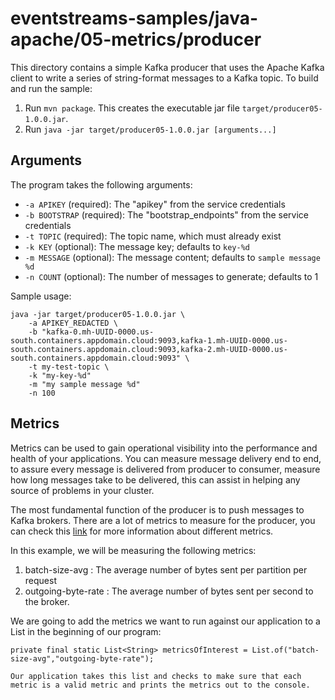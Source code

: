# eventstreams-samples/java-apache/05-metrics/producer

This directory contains a simple Kafka producer that uses the Apache Kafka client
to write a series of string-format messages to a Kafka topic. To build and run the sample:

1. Run `mvn package`. This creates the executable jar file `target/producer05-1.0.0.jar`.
2. Run `java -jar target/producer05-1.0.0.jar [arguments...]`

## Arguments

The program takes the following arguments:

- `-a APIKEY` (required): The "apikey" from the service credentials
- `-b BOOTSTRAP` (required): The "bootstrap_endpoints" from the service credentials
- `-t TOPIC` (required): The topic name, which must already exist
- `-k KEY` (optional): The message key; defaults to `key-%d`
- `-m MESSAGE` (optional): The message content; defaults to `sample message %d`
- `-n COUNT` (optional): The number of messages to generate; defaults to 1

Sample usage:

```
java -jar target/producer05-1.0.0.jar \
    -a APIKEY_REDACTED \
    -b "kafka-0.mh-UUID-0000.us-south.containers.appdomain.cloud:9093,kafka-1.mh-UUID-0000.us-south.containers.appdomain.cloud:9093,kafka-2.mh-UUID-0000.us-south.containers.appdomain.cloud:9093" \
    -t my-test-topic \
    -k "my-key-%d"
    -m "my sample message %d"
    -n 100
```

## Metrics

Metrics can be used to gain operational visibility into the performance and health of your applications. You can measure message delivery end to end, to assure every message is delivered from producer to consumer, measure how long messages take to be delivered, this can assist in helping any source of problems in your cluster.

The most fundamental function of the producer is to push messages to Kafka brokers.
There are a lot of metrics to measure for the producer, you can check this [link](https://docs.bmc.com/docs/PATROL4Kafka/10/kafka-producer-metrics-kfk_producer_metrics-724762953.html) for more information about different metrics. 

In this example, we will be measuring the following metrics:

1. batch-size-avg     : The average number of bytes sent per partition per request
2. outgoing-byte-rate : The average number of bytes sent per second to the broker.

We are going to add the metrics we want to run against our application to a List in the beginning of our program:

    private final static List<String> metricsOfInterest = List.of("batch-size-avg","outgoing-byte-rate");

    Our application takes this list and checks to make sure that each metric is a valid metric and prints the metrics out to the console. 


